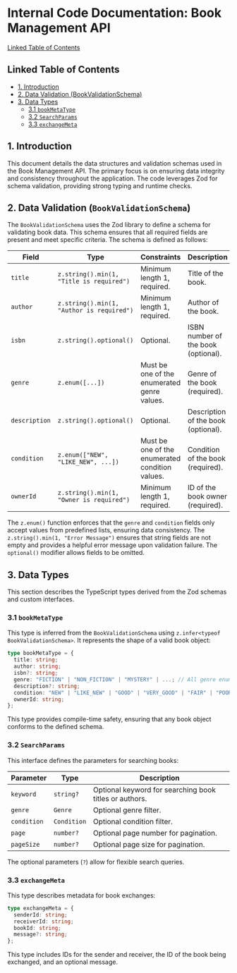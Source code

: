 # Internal Code Documentation: Book Management API

[Linked Table of Contents](#linked-table-of-contents)

## Linked Table of Contents

* [1. Introduction](#1-introduction)
* [2. Data Validation (BookValidationSchema)](#2-data-validation-bookvalidationschema)
* [3. Data Types](#3-data-types)
    * [3.1 `bookMetaType`](#31-bookmetatype)
    * [3.2 `SearchParams`](#32-searchparams)
    * [3.3 `exchangeMeta`](#33-exchangemeta)


## 1. Introduction

This document details the data structures and validation schemas used in the Book Management API.  The primary focus is on ensuring data integrity and consistency throughout the application.  The code leverages Zod for schema validation, providing strong typing and runtime checks.


## 2. Data Validation (`BookValidationSchema`)

The `BookValidationSchema` uses the Zod library to define a schema for validating book data.  This schema ensures that all required fields are present and meet specific criteria.  The schema is defined as follows:

| Field          | Type              | Constraints                               | Description                                      |
|-----------------|----------------------|-------------------------------------------|--------------------------------------------------|
| `title`        | `z.string().min(1, "Title is required")` | Minimum length 1, required.                    | Title of the book.                               |
| `author`       | `z.string().min(1, "Author is required")` | Minimum length 1, required.                    | Author of the book.                               |
| `isbn`         | `z.string().optional()` | Optional.                                  | ISBN number of the book (optional).               |
| `genre`        | `z.enum([...])`       | Must be one of the enumerated genre values. | Genre of the book (required).                    |
| `description`  | `z.string().optional()` | Optional.                                  | Description of the book (optional).              |
| `condition`    | `z.enum(["NEW", "LIKE_NEW", ...])` | Must be one of the enumerated condition values.| Condition of the book (required).               |
| `ownerId`      | `z.string().min(1, "Owner is required")` | Minimum length 1, required.                    | ID of the book owner (required).                 |


The `z.enum()` function enforces that the `genre` and `condition` fields only accept values from predefined lists, ensuring data consistency.  The `z.string().min(1, "Error Message")` ensures that string fields are not empty and provides a helpful error message upon validation failure.  The `optional()` modifier allows fields to be omitted.


## 3. Data Types

This section describes the TypeScript types derived from the Zod schemas and custom interfaces.

### 3.1 `bookMetaType`

This type is inferred from the `BookValidationSchema` using `z.infer<typeof BookValidationSchema>`. It represents the shape of a valid book object:

```typescript
type bookMetaType = {
  title: string;
  author: string;
  isbn?: string;
  genre: "FICTION" | "NON_FICTION" | "MYSTERY" | ...; // All genre enum values
  description?: string;
  condition: "NEW" | "LIKE_NEW" | "GOOD" | "VERY_GOOD" | "FAIR" | "POOR";
  ownerId: string;
};
```

This type provides compile-time safety, ensuring that any book object conforms to the defined schema.


### 3.2 `SearchParams`

This interface defines the parameters for searching books:

| Parameter   | Type       | Description                                  |
|-------------|------------|----------------------------------------------|
| `keyword`   | `string?`  | Optional keyword for searching book titles or authors. |
| `genre`     | `Genre`    | Optional genre filter.                       |
| `condition` | `Condition` | Optional condition filter.                    |
| `page`      | `number?`  | Optional page number for pagination.         |
| `pageSize`  | `number?`  | Optional page size for pagination.          |


The optional parameters (`?`) allow for flexible search queries.


### 3.3 `exchangeMeta`

This type describes metadata for book exchanges:

```typescript
type exchangeMeta = {
  senderId: string;
  receiverId: string;
  bookId: string;
  message?: string;
};
```

This type includes IDs for the sender and receiver, the ID of the book being exchanged, and an optional message.
